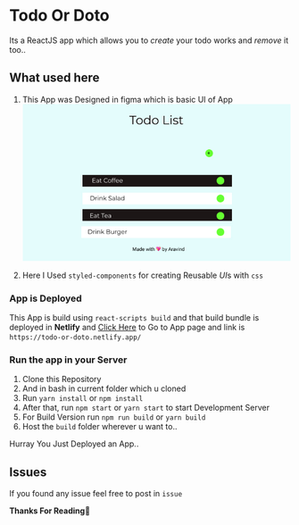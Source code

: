 # **Todo Or Doto**
Its a ReactJS app which allows you to *create* your todo
works and *remove* it too..

## What used here
1. This App was Designed in figma which is basic UI of App
![Image of Design.png](./Design/Todo-List.jpg)

2. Here I Used  `styled-components` for creating
Reusable *UI*s with `css`

### App is Deployed

This App is build using `react-scripts build` and that build bundle is deployed in **Netlify** and  [Click Here](https://todo-or-doto.netlify.app/) to Go to App page and link is `https://todo-or-doto.netlify.app/`

### Run the app in your Server
1. Clone this Repository 
2. And in bash in current folder which u cloned
3. Run `yarn install` or `npm install`
4. After that, run `npm start` or `yarn start` to start Development Server
5. For Build Version run `npm run build` or `yarn build`
6. Host the `build` folder wherever u want to..

Hurray You Just Deployed an App..

## Issues
If you found any issue feel free to post in `issue` 

**Thanks For Reading💖**